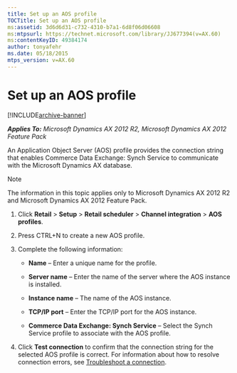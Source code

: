 ```yaml
---
title: Set up an AOS profile
TOCTitle: Set up an AOS profile
ms:assetid: 3d6d6d31-c732-4310-b7a1-6d8f06d06608
ms:mtpsurl: https://technet.microsoft.com/library/JJ677394(v=AX.60)
ms:contentKeyID: 49384174
author: tonyafehr
ms.date: 05/18/2015
mtps_version: v=AX.60
---
```


# Set up an AOS profile 


[!INCLUDE[archive-banner](includes/archive-banner.md)]


_**Applies To:** Microsoft Dynamics AX 2012 R2, Microsoft Dynamics AX 2012 Feature Pack_

An Application Object Server (AOS) profile provides the connection string that enables Commerce Data Exchange: Synch Service to communicate with the Microsoft Dynamics AX database.


> [!NOTE]
> <P>The information in this topic applies only to Microsoft Dynamics AX 2012 R2 and Microsoft Dynamics AX 2012 Feature Pack.</P>



1.  Click **Retail** \> **Setup** \> **Retail scheduler** \> **Channel integration** \> **AOS profiles**.

2.  Press CTRL+N to create a new AOS profile.

3.  Complete the following information:
    
      - **Name** – Enter a unique name for the profile.
    
      - **Server name** – Enter the name of the server where the AOS instance is installed.
    
      - **Instance name** – The name of the AOS instance.
    
      - **TCP/IP port** – Enter the TCP/IP port for the AOS instance.
    
      - **Commerce Data Exchange: Synch Service** – Select the Synch Service profile to associate with the AOS profile.

4.  Click **Test connection** to confirm that the connection string for the selected AOS profile is correct. For information about how to resolve connection errors, see [Troubleshoot a connection](troubleshoot-a-connection.md).

  


